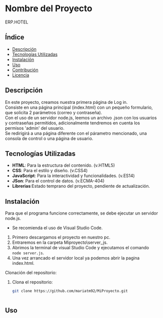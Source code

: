 # Nombre del Proyecto

ERP.HOTEL



## Índice

- [Descripción](#descripción)
- [Tecnologías Utilizadas](#tecnologías-utilizadas)
- [Instalación](#instalación)
- [Uso](#uso)
- [Contribución](#contribución)
- [Licencia](#licencia) 



## Descripción

En este proyecto, creamos nuestra primera página de Log in.  
Consiste en una página principal (index.html) con un pequeño formulario, que solicita 2 parámetros (correo y contraseña).  
Con el uso de un servidor node.js, leemos un archivo .json con los usuarios y contraseñas permitidos, adicionalmente tendremos en cuenta los permisos 'admin' del usuario.  
Se redirigirá a una página diferente con el párametro mencionado, una consola de control o una página de usuario.  



## Tecnologías Utilizadas

- **HTML**: Para la estructura del contenido. (v.HTML5)
- **CSS**: Para el estilo y diseño. (v.CSS4)
- **JavaScript**: Para la interactividad y funcionalidades. (v.ES14)
- **JSon**: Para el control de datos. (v.ECMA-404)
- **Librerias**:Estado temprano del proyecto, pendiente de actualización.     



## Instalación

Para que el programa funcione correctamente, se debe ejecutar un servidor node.js.

 - Se recomienda el uso de Visual Studio Code.


1. Primero descargamos el proyecto en nuestro pc.
2. Entraremos en la carpeta Miproyecto\server_js.
3. Abrimos la terminal de visual Studio Code y ejecutamos el comando `node server.js`.
4. Una vez arrancado el servidor local ya podemos abrir la pagina index.html.

Clonación del repositorio:

1. Clona el repositorio:
   ```bash
   git clone https://github.com/mariatm92/MiProyecto.git



## Uso

